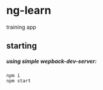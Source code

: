 # ng-learn
training app

## starting
##### using simple wepback-dev-server:
```{r, engine='bash', count_lines}
npm i
npm start
```
